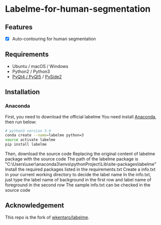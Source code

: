 # Labelme-for-human-segmentation

## Features

- [x] Auto-contouring for human segmentation

## Requirements

- Ubuntu / macOS / Windows
- Python2 / Python3
- [PyQt4 / PyQt5](http://www.riverbankcomputing.co.uk/software/pyqt/intro) / [PySide2](https://wiki.qt.io/PySide2_GettingStarted)

## Installation

### Anaconda

First, you need to download the official labelme
You need install [Anaconda](https://www.continuum.io/downloads), then run below:

```bash
# python3 version 3.6
conda create --name=labelme python=3
source activate labelme
pip install labelme
```

Then, download the source code
Replacing the original content of labelme package with the source code
The path of the labelme package is "C:\Users\user\anaconda3\envs\pythonProject\Lib\site-packages\labelme"
Install the required packages listed in the requirements.txt
Create a info.txt in your current working directory to decide the label name
In the info.txt, just type the label name of background in the first row and label name of foreground in the second row
The sample info.txt can be checked in the source code

## Acknowledgement

This repo is the fork of [wkentaro/labelme](https://github.com/wkentaro/labelme).
